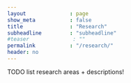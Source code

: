 ```yaml
---
layout              : page
show_meta           : false
title               : "Research"
subheadline         : "subheadline"
#teaser              : ""
permalink           : "/research/"
header: no
---
```

TODO list research areas + descriptions!
